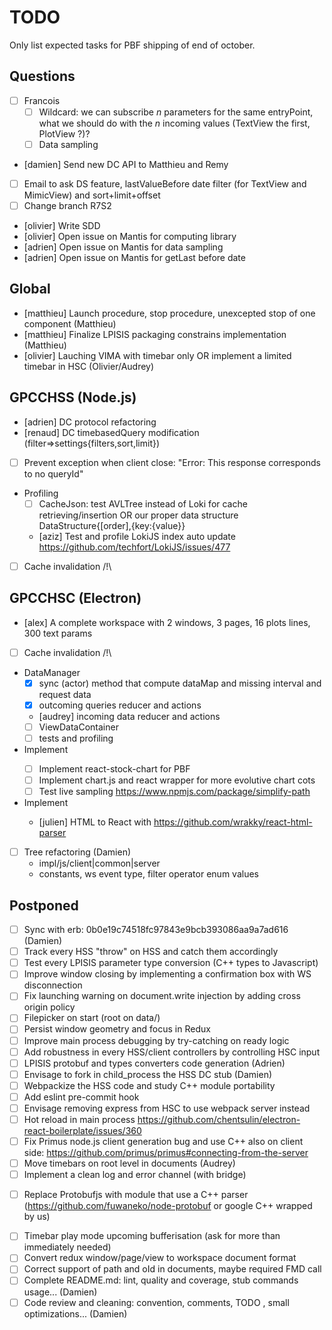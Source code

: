 # TODO

Only list expected tasks for PBF shipping of end of october.

## Questions

* [ ] Francois
  * [ ] Wildcard: we can subscribe *n* parameters for the same entryPoint, what we should do with the *n* incoming values (TextView the first, PlotView ?)?
  * [ ] Data sampling
* [damien] Send new DC API to Matthieu and Remy
* [ ] Email to ask DS feature, lastValueBefore date filter (for TextView and MimicView) and sort+limit+offset
* [ ] Change branch R7S2
* [olivier] Write SDD
* [olivier] Open issue on Mantis for computing library 
* [adrien] Open issue on Mantis for data sampling
* [adrien] Open issue on Mantis for getLast before date

## Global

* [matthieu] Launch procedure, stop procedure, unexcepted stop of one component (Matthieu)
* [matthieu] Finalize LPISIS packaging constrains implementation (Matthieu)
* [olivier] Lauching VIMA with timebar only OR implement a limited timebar in HSC (Olivier/Audrey)

## GPCCHSS (Node.js)

* [adrien] DC protocol refactoring
* [renaud] DC timebasedQuery modification (filter=>settings{filters,sort,limit})
* [ ] Prevent exception when client close: "Error: This response corresponds to no queryId"
* Profiling
  - [ ] CacheJson: test AVLTree instead of Loki for cache retrieving/insertion OR our proper data structure DataStructure{[order],{key:{value}}
  - [aziz] Test and profile LokiJS index auto update https://github.com/techfort/LokiJS/issues/477
* [ ] Cache invalidation /!\

## GPCCHSC (Electron)

* [alex] A complete workspace with 2 windows, 3 pages, 16 plots lines, 300 text params
* [ ] Cache invalidation /!\
* DataManager
  - [x] sync (actor) method that compute dataMap and missing interval and request data
  - [x] outcoming queries reducer and actions
  - [audrey] incoming data reducer and actions
  - [ ] ViewDataContainer
  - [ ] tests and profiling
* Implement <PlotView/>
  - [ ] Implement react-stock-chart for PBF
  - [ ] Implement chart.js and react wrapper for more evolutive chart cots
  - [ ] Test live sampling https://www.npmjs.com/package/simplify-path
* Implement <TextView/>
  - [julien] HTML to React with https://github.com/wrakky/react-html-parser
* [ ] Tree refactoring (Damien)
  - impl/js/client|common|server
  - constants, ws event type, filter operator enum values

## Postponed

* [ ] Sync with erb: 0b0e19c74518fc97843e9bcb393086aa9a7ad616 (Damien)
* [ ] Track every HSS "throw" on HSS and catch them accordingly
* [ ] Test every LPISIS parameter type conversion (C++ types to Javascript)
* [ ] Improve window closing by implementing a confirmation box with WS disconnection
* [ ] Fix launching warning on document.write injection by adding cross origin policy
* [ ] Filepicker on start (root on data/)
* [ ] Persist window geometry and focus in Redux
* [ ] Improve main process debugging by try-catching on ready logic
* [ ] Add robustness in every HSS/client controllers by controlling HSC input
* [ ] LPISIS protobuf and types converters code generation (Adrien)
* [ ] Envisage to fork in child_process the HSS DC stub (Damien)
* [ ] Webpackize the HSS code and study C++ module portability
* [ ] Add eslint pre-commit hook
* [ ] Envisage removing express from HSC to use webpack server instead
* [ ] Hot reload in main process https://github.com/chentsulin/electron-react-boilerplate/issues/360
* [ ] Fix Primus node.js client generation bug and use C++ also on client side: https://github.com/primus/primus#connecting-from-the-server
* [ ] Move timebars on root level in documents (Audrey)
* [ ] Implement a clean log and error channel (with bridge)
- [ ] Replace Protobufjs with module that use a C++ parser (https://github.com/fuwaneko/node-protobuf or google C++ wrapped by us)
* [ ] Timebar play mode upcoming bufferisation (ask for more than immediately needed)
* [ ] Convert redux window/page/view to workspace document format
* [ ] Correct support of path and oId in documents, maybe required FMD call
* [ ] Complete README.md: lint, quality and coverage, stub  commands usage... (Damien)
* [ ] Code review and cleaning: convention, comments, TODO , small optimizations... (Damien)